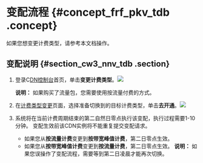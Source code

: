 # 变配流程 {#concept_frf_pkv_tdb .concept}

如果您想变更计费类型，请参考本文档操作。

## 变配说明 {#section_cw3_nnv_tdb .section}

1.  登录C[DN控制台](https://cdn.console.aliyun.com)首页，单击**变更计费类型**。![](http://static-aliyun-doc.oss-cn-hangzhou.aliyuncs.com/assets/img/5109/15363806106037_zh-CN.png)

    **说明：** 如果购买了流量包，您需要使用按流量付费的方式。

2.  在[计费类型变更](https://common-buy-intl.aliyun.com)页面，选择准备切换到的目标计费类型，单击**去开通**。![](http://static-aliyun-doc.oss-cn-hangzhou.aliyuncs.com/assets/img/5109/15363806105061_zh-CN.png)
3.  系统将在当前计费周期结束的第二自然日零点执行该变配，执行过程需要1-10分钟。 变配生效前该CDN实例将不能重复提交变配请求。

    -   如果您从**按流量计费**变更到**按带宽峰值计费**，第二日零点生效。
    -   如果您从**按带宽峰值计费**变更到**按流量计费**，第二日零点生效。
    **说明：** 如果您误操作了变配流程，需要等到第二日凌晨才能再次切换。


